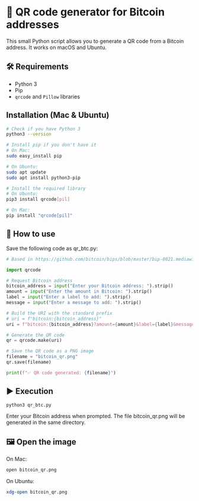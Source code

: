 # 🧾 QR code generator for Bitcoin addresses

This small Python script allows you to generate a QR code from a Bitcoin address. It works on macOS and Ubuntu.

## 🛠️ Requirements

- Python 3
- Pip
- `qrcode` and `Pillow` libraries

## Installation (Mac & Ubuntu)

```bash
# Check if you have Python 3
python3 --version

# Install pip if you don't have it
# On Mac:
sudo easy_install pip

# On Ubuntu:
sudo apt update
sudo apt install python3-pip

# Install the required library
# On Ubuntu:
pip3 install qrcode[pil]

# On Mac:
pip install "qrcode[pil]"
```

## 🚀 How to use
Save the following code as qr_btc.py:

```python
# Based in https://github.com/bitcoin/bips/blob/master/bip-0021.mediawiki#simpler-syntax

import qrcode

# Request Bitcoin address
bitcoin_address = input("Enter your Bitcoin address: ").strip()
amount = input("Enter the amount in Bitcoin: ").strip()
label = input("Enter a label to add: ").strip()
message = input("Enter a message to add: ").strip()

# Build the URI with the standard prefix
# uri = f"bitcoin:{bitcoin_address}"
uri = f"bitcoin:{bitcoin_address}?amount={amount}&label={label}&message={message}"

# Generate the QR code
qr = qrcode.make(uri)

# Save the QR code as a PNG image
filename = "bitcoin_qr.png"
qr.save(filename)

print(f"✅ QR code generated: {filename}")
```

## ▶️ Execution

```bash
python3 qr_btc.py
```

Enter your Bitcoin address when prompted. The file bitcoin_qr.png will be generated in the same directory.

## 🖼️ Open the image
On Mac:
```bash
open bitcoin_qr.png
```

On Ubuntu:
```bash
xdg-open bitcoin_qr.png
```
